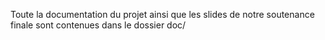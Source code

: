 Toute la documentation du projet ainsi que les slides de notre soutenance finale sont contenues dans le dossier doc/
